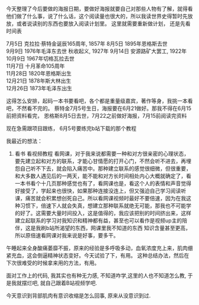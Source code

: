 今天整理了今后要做的海报日期，要做好海报就要自己对那些人物有了解，就得看他们做了什么事，说了什么话，这个阅读量也很大的，所以我读世界史得暂时先放放，或者说读别的东西也要放入阅读计划里。
这里就需要重新做计划， 还是先看时间表

7月5日	克拉拉·蔡特金诞辰165周年, 1857年
8月5日	1895年恩格斯去世				
9月9日	1976年毛泽东去世		秋收起义, 1927年
9月14日	安源路矿大罢工, 1922年		
10月9日	1967年切格瓦拉去世		
11月7日	十月革命105周年		
11月28日	1820年恩格斯出生				
12月21日	1878年斯大林出生		
12月26日	1873年毛泽东出生

这得怎么安排，起码一本书要看吧，各个都是重量级嘉宾，著作等身，我挑一本看吧，不然看不完的。
蔡特金7月5号生日，海报要在6月21做好。那我不得在6月15前把资料看完，
恩格斯8月5日去世，7月22之前做好海报，7月15前阅读完资料

现在急需跟项目跟练， 6月5号要练完b站下载的那个教程

我最近的想法：
1. 看书 看视频教程 看网课，对于我来说都需要一种和对方很亲密的心理状态，要先建立起和对方的联系，才能心甘情愿的打开心门，不然会听不进去，再埋怨自己听不下去，就会陷入痛苦中。那种建立联系的感觉很细微，但很重要，和大多数人遇见后的一两天，能不能和对方长时间相处内心大概就确定了，看一本书看个十几页那种感觉也有了，看网课也是，看这个人的表情和声音觉得好接受了，学起来也很快，如果那种连接没连上，但又强迫自己学习阅读听课，痛苦就会积累想创死自己。所以看网课视频时最好不要倍速，因为在我这种习惯下，倍速下人就会失真，想建立那种联系就绝无可能，那我也不可能学的好了。这需要大量时间投入，这是值得的，我应该把别的时间挤出来，这样建立起联系的学习对我知识和精神都有益，甚至也可以看作是视频up主的陪伴，这是我刷b站所渴望的东西，网课里我不知道的东西 知识含量甚至更高，所以原倍速看网课对我来说是好事，要多干。

午睡起来全身酸痛萎靡不振，原来的经验是多呼吸多动，血氧浓度充上来，肌肉绷紧充血，这会倒逼精神状态变好。今天试验了下，有用。
这种总结办法，然后在下次很难受的时候拿来用的方法，有用。

面对工作上的代码, 我其实也有种无力感, 不知道咋学,这里的人也不知道怎么教, 于是我就摆烂吧, 就自己跟着B站视频学吧.

今天意识到背部肌肉有意识收缩是怎么回事, 原来从没意识到过.